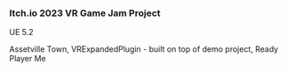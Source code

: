 ### Itch.io 2023 VR Game Jam Project ###

UE 5.2

Assetville Town,
VRExpandedPlugin - built on top of demo project,
Ready Player Me
